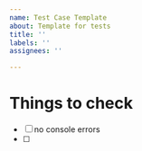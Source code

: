 ```yaml
---
name: Test Case Template
about: Template for tests
title: ''
labels: ''
assignees: ''

---
```


# Things to check
- [ ] no console errors
- [ ]
